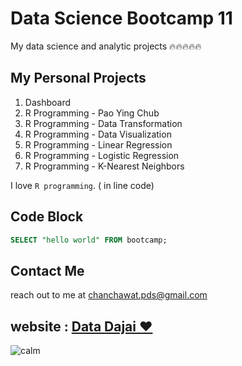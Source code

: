 # Data Science Bootcamp 11
My data science and analytic projects 🔥🔥🔥🔥🔥

## My Personal Projects

1. Dashboard 
2. R Programming - Pao Ying Chub
3. R Programming - Data Transformation
4. R Programming - Data Visualization
5. R Programming - Linear Regression
6. R Programming - Logistic Regression
7. R Programming - K-Nearest Neighbors
   
I love `R programming`. ( in line code)

## Code Block
```sql
SELECT "hello world" FROM bootcamp;
```

## Contact Me
reach out to me at chanchawat.pds@gmail.com

## website : [Data Dajai ❤️](https://datadajai.wordpress.com)
![calm](https://datadajai.wordpress.com/wp-content/uploads/2025/02/pexels-photo-3662845.jpeg)

